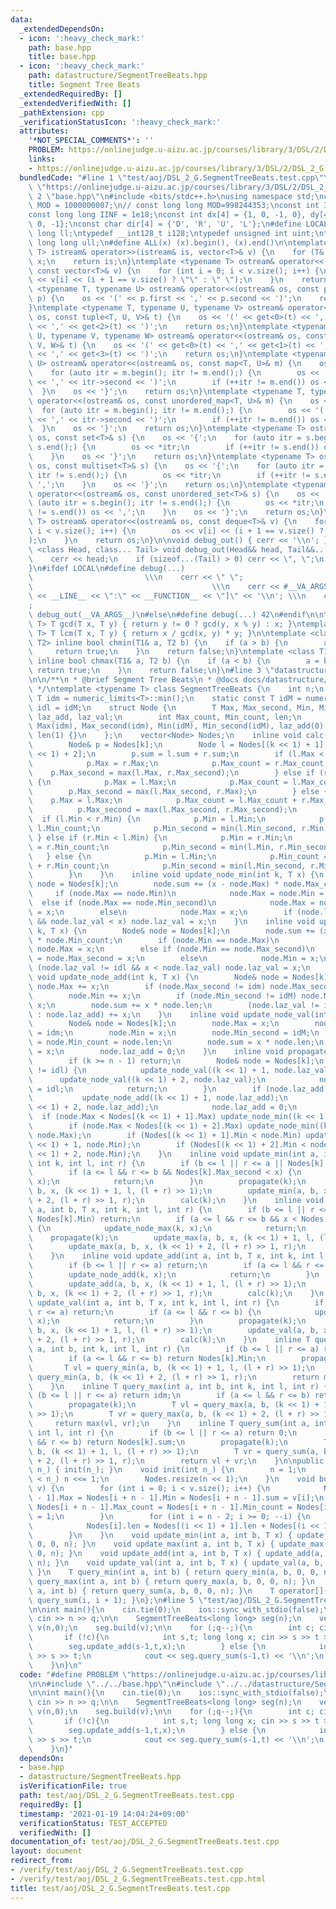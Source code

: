 ```yaml
---
data:
  _extendedDependsOn:
  - icon: ':heavy_check_mark:'
    path: base.hpp
    title: base.hpp
  - icon: ':heavy_check_mark:'
    path: datastructure/SegmentTreeBeats.hpp
    title: Segment Tree Beats
  _extendedRequiredBy: []
  _extendedVerifiedWith: []
  _pathExtension: cpp
  _verificationStatusIcon: ':heavy_check_mark:'
  attributes:
    '*NOT_SPECIAL_COMMENTS*': ''
    PROBLEM: https://onlinejudge.u-aizu.ac.jp/courses/library/3/DSL/2/DSL_2_G
    links:
    - https://onlinejudge.u-aizu.ac.jp/courses/library/3/DSL/2/DSL_2_G
  bundledCode: "#line 1 \"test/aoj/DSL_2_G.SegmentTreeBeats.test.cpp\"\n#define PROBLEM\
    \ \"https://onlinejudge.u-aizu.ac.jp/courses/library/3/DSL/2/DSL_2_G\"\n\n#line\
    \ 2 \"base.hpp\"\n#include <bits/stdc++.h>\nusing namespace std;\nconst long long\
    \ MOD = 1000000007;\n// const long long MOD=998244353;\nconst int INF = 1e9;\n\
    const long long IINF = 1e18;\nconst int dx[4] = {1, 0, -1, 0}, dy[4] = {0, 1,\
    \ 0, -1};\nconst char dir[4] = {'D', 'R', 'U', 'L'};\n#define LOCAL\ntypedef long\
    \ long ll;\ntypedef __int128_t i128;\ntypedef unsigned int uint;\ntypedef unsigned\
    \ long long ull;\n#define ALL(x) (x).begin(), (x).end()\n\ntemplate <typename\
    \ T> istream& operator>>(istream& is, vector<T>& v) {\n    for (T& x : v) is >>\
    \ x;\n    return is;\n}\ntemplate <typename T> ostream& operator<<(ostream& os,\
    \ const vector<T>& v) {\n    for (int i = 0; i < v.size(); i++) {\n        os\
    \ << v[i] << (i + 1 == v.size() ? \"\" : \" \");\n    }\n    return os;\n}\ntemplate\
    \ <typename T, typename U> ostream& operator<<(ostream& os, const pair<T, U>&\
    \ p) {\n    os << '(' << p.first << ',' << p.second << ')';\n    return os;\n\
    }\ntemplate <typename T, typename U, typename V> ostream& operator<<(ostream&\
    \ os, const tuple<T, U, V>& t) {\n    os << '(' << get<0>(t) << ',' << get<1>(t)\
    \ << ',' << get<2>(t) << ')';\n    return os;\n}\ntemplate <typename T, typename\
    \ U, typename V, typename W> ostream& operator<<(ostream& os, const tuple<T, U,\
    \ V, W>& t) {\n    os << '(' << get<0>(t) << ',' << get<1>(t) << ',' << get<2>(t)\
    \ << ',' << get<3>(t) << ')';\n    return os;\n}\ntemplate <typename T, typename\
    \ U> ostream& operator<<(ostream& os, const map<T, U>& m) {\n    os << '{';\n\
    \    for (auto itr = m.begin(); itr != m.end();) {\n        os << '(' << itr->first\
    \ << ',' << itr->second << ')';\n        if (++itr != m.end()) os << ',';\n  \
    \  }\n    os << '}';\n    return os;\n}\ntemplate <typename T, typename U> ostream&\
    \ operator<<(ostream& os, const unordered_map<T, U>& m) {\n    os << '{';\n  \
    \  for (auto itr = m.begin(); itr != m.end();) {\n        os << '(' << itr->first\
    \ << ',' << itr->second << ')';\n        if (++itr != m.end()) os << ',';\n  \
    \  }\n    os << '}';\n    return os;\n}\ntemplate <typename T> ostream& operator<<(ostream&\
    \ os, const set<T>& s) {\n    os << '{';\n    for (auto itr = s.begin(); itr !=\
    \ s.end();) {\n        os << *itr;\n        if (++itr != s.end()) os << ',';\n\
    \    }\n    os << '}';\n    return os;\n}\ntemplate <typename T> ostream& operator<<(ostream&\
    \ os, const multiset<T>& s) {\n    os << '{';\n    for (auto itr = s.begin();\
    \ itr != s.end();) {\n        os << *itr;\n        if (++itr != s.end()) os <<\
    \ ',';\n    }\n    os << '}';\n    return os;\n}\ntemplate <typename T> ostream&\
    \ operator<<(ostream& os, const unordered_set<T>& s) {\n    os << '{';\n    for\
    \ (auto itr = s.begin(); itr != s.end();) {\n        os << *itr;\n        if (++itr\
    \ != s.end()) os << ',';\n    }\n    os << '}';\n    return os;\n}\ntemplate <typename\
    \ T> ostream& operator<<(ostream& os, const deque<T>& v) {\n    for (int i = 0;\
    \ i < v.size(); i++) {\n        os << v[i] << (i + 1 == v.size() ? \"\" : \" \"\
    );\n    }\n    return os;\n}\n\nvoid debug_out() { cerr << '\\n'; }\ntemplate\
    \ <class Head, class... Tail> void debug_out(Head&& head, Tail&&... tail) {\n\
    \    cerr << head;\n    if (sizeof...(Tail) > 0) cerr << \", \";\n    debug_out(move(tail)...);\n\
    }\n#ifdef LOCAL\n#define debug(...)                                          \
    \                         \\\n    cerr << \" \";                             \
    \                                        \\\n    cerr << #__VA_ARGS__ << \" :[\"\
    \ << __LINE__ << \":\" << __FUNCTION__ << \"]\" << '\\n'; \\\n    cerr << \" \"\
    ;                                                                     \\\n   \
    \ debug_out(__VA_ARGS__)\n#else\n#define debug(...) 42\n#endif\n\ntemplate <typename\
    \ T> T gcd(T x, T y) { return y != 0 ? gcd(y, x % y) : x; }\ntemplate <typename\
    \ T> T lcm(T x, T y) { return x / gcd(x, y) * y; }\n\ntemplate <class T1, class\
    \ T2> inline bool chmin(T1& a, T2 b) {\n    if (a > b) {\n        a = b;\n   \
    \     return true;\n    }\n    return false;\n}\ntemplate <class T1, class T2>\
    \ inline bool chmax(T1& a, T2 b) {\n    if (a < b) {\n        a = b;\n       \
    \ return true;\n    }\n    return false;\n}\n#line 3 \"datastructure/SegmentTreeBeats.hpp\"\
    \n\n/**\n * @brief Segment Tree Beats\n * @docs docs/datastructure/LazySegmentTree.md\n\
    \ */\ntemplate <typename T> class SegmentTreeBeats {\n    int n;\n    static const\
    \ T idm = numeric_limits<T>::min();\n    static const T idM = numeric_limits<T>::max(),\
    \ idl = idM;\n    struct Node {\n        T Max, Max_second, Min, Min_second, sum,\
    \ laz_add, laz_val;\n        int Max_count, Min_count, len;\n        Node() :\
    \ Max(idm), Max_second(idm), Min(idM), Min_second(idM), laz_add(0), laz_val(idl),\
    \ len(1) {}\n    };\n    vector<Node> Nodes;\n    inline void calc(int k) {\n\
    \        Node& p = Nodes[k];\n        Node l = Nodes[(k << 1) + 1], r = Nodes[(k\
    \ << 1) + 2];\n        p.sum = l.sum + r.sum;\n        if (l.Max < r.Max) {\n\
    \            p.Max = r.Max;\n            p.Max_count = r.Max_count;\n        \
    \    p.Max_second = max(l.Max, r.Max_second);\n        } else if (r.Max < l.Max)\
    \ {\n            p.Max = l.Max;\n            p.Max_count = l.Max_count;\n    \
    \        p.Max_second = max(l.Max_second, r.Max);\n        } else {\n        \
    \    p.Max = l.Max;\n            p.Max_count = l.Max_count + r.Max_count;\n  \
    \          p.Max_second = max(l.Max_second, r.Max_second);\n        }\n      \
    \  if (l.Min < r.Min) {\n            p.Min = l.Min;\n            p.Min_count =\
    \ l.Min_count;\n            p.Min_second = min(l.Min_second, r.Min);\n       \
    \ } else if (r.Min < l.Min) {\n            p.Min = r.Min;\n            p.Min_count\
    \ = r.Min_count;\n            p.Min_second = min(l.Min, r.Min_second);\n     \
    \   } else {\n            p.Min = l.Min;\n            p.Min_count = l.Min_count\
    \ + r.Min_count;\n            p.Min_second = min(l.Min_second, r.Min_second);\n\
    \        }\n    }\n    inline void update_node_min(int k, T x) {\n        Node&\
    \ node = Nodes[k];\n        node.sum += (x - node.Max) * node.Max_count;\n   \
    \     if (node.Max == node.Min)\n            node.Max = node.Min = x;\n      \
    \  else if (node.Max == node.Min_second)\n            node.Max = node.Min_second\
    \ = x;\n        else\n            node.Max = x;\n        if (node.laz_val != idl\
    \ && node.laz_val < x) node.laz_val = x;\n    }\n    inline void update_node_max(int\
    \ k, T x) {\n        Node& node = Nodes[k];\n        node.sum += (x - node.Min)\
    \ * node.Min_count;\n        if (node.Min == node.Max)\n            node.Min =\
    \ node.Max = x;\n        else if (node.Min == node.Max_second)\n            node.Min\
    \ = node.Max_second = x;\n        else\n            node.Min = x;\n        if\
    \ (node.laz_val != idl && x < node.laz_val) node.laz_val = x;\n    }\n    inline\
    \ void update_node_add(int k, T x) {\n        Node& node = Nodes[k];\n       \
    \ node.Max += x;\n        if (node.Max_second != idm) node.Max_second += x;\n\
    \        node.Min += x;\n        if (node.Min_second != idM) node.Min_second +=\
    \ x;\n        node.sum += x * node.len;\n        (node.laz_val != idl ? node.laz_val\
    \ : node.laz_add) += x;\n    }\n    inline void update_node_val(int k, T x) {\n\
    \        Node& node = Nodes[k];\n        node.Max = x;\n        node.Max_second\
    \ = idm;\n        node.Min = x;\n        node.Min_second = idM;\n        node.Max_count\
    \ = node.Min_count = node.len;\n        node.sum = x * node.len;\n        node.laz_val\
    \ = x;\n        node.laz_add = 0;\n    }\n    inline void propagate(int k) {\n\
    \        if (k >= n - 1) return;\n        Node& node = Nodes[k];\n        if (node.laz_val\
    \ != idl) {\n            update_node_val((k << 1) + 1, node.laz_val);\n      \
    \      update_node_val((k << 1) + 2, node.laz_val);\n            node.laz_val\
    \ = idl;\n            return;\n        }\n        if (node.laz_add != 0) {\n \
    \           update_node_add((k << 1) + 1, node.laz_add);\n            update_node_add((k\
    \ << 1) + 2, node.laz_add);\n            node.laz_add = 0;\n        }\n      \
    \  if (node.Max < Nodes[(k << 1) + 1].Max) update_node_min((k << 1) + 1, node.Max);\n\
    \        if (node.Max < Nodes[(k << 1) + 2].Max) update_node_min((k << 1) + 2,\
    \ node.Max);\n        if (Nodes[(k << 1) + 1].Min < node.Min) update_node_max((k\
    \ << 1) + 1, node.Min);\n        if (Nodes[(k << 1) + 2].Min < node.Min) update_node_max((k\
    \ << 1) + 2, node.Min);\n    }\n    inline void update_min(int a, int b, T x,\
    \ int k, int l, int r) {\n        if (b <= l || r <= a || Nodes[k].Max <= x) return;\n\
    \        if (a <= l && r <= b && Nodes[k].Max_second < x) {\n            update_node_min(k,\
    \ x);\n            return;\n        }\n        propagate(k);\n        update_min(a,\
    \ b, x, (k << 1) + 1, l, (l + r) >> 1);\n        update_min(a, b, x, (k << 1)\
    \ + 2, (l + r) >> 1, r);\n        calc(k);\n    }\n    inline void update_max(int\
    \ a, int b, T x, int k, int l, int r) {\n        if (b <= l || r <= a || x <=\
    \ Nodes[k].Min) return;\n        if (a <= l && r <= b && x < Nodes[k].Min_second)\
    \ {\n            update_node_max(k, x);\n            return;\n        }\n    \
    \    propagate(k);\n        update_max(a, b, x, (k << 1) + 1, l, (l + r) >> 1);\n\
    \        update_max(a, b, x, (k << 1) + 2, (l + r) >> 1, r);\n        calc(k);\n\
    \    }\n    inline void update_add(int a, int b, T x, int k, int l, int r) {\n\
    \        if (b <= l || r <= a) return;\n        if (a <= l && r <= b) {\n    \
    \        update_node_add(k, x);\n            return;\n        }\n        propagate(k);\n\
    \        update_add(a, b, x, (k << 1) + 1, l, (l + r) >> 1);\n        update_add(a,\
    \ b, x, (k << 1) + 2, (l + r) >> 1, r);\n        calc(k);\n    }\n    inline void\
    \ update_val(int a, int b, T x, int k, int l, int r) {\n        if (b <= l ||\
    \ r <= a) return;\n        if (a <= l && r <= b) {\n            update_node_val(k,\
    \ x);\n            return;\n        }\n        propagate(k);\n        update_val(a,\
    \ b, x, (k << 1) + 1, l, (l + r) >> 1);\n        update_val(a, b, x, (k << 1)\
    \ + 2, (l + r) >> 1, r);\n        calc(k);\n    }\n    inline T query_min(int\
    \ a, int b, int k, int l, int r) {\n        if (b <= l || r <= a) return idM;\n\
    \        if (a <= l && r <= b) return Nodes[k].Min;\n        propagate(k);\n \
    \       T vl = query_min(a, b, (k << 1) + 1, l, (l + r) >> 1);\n        T vr =\
    \ query_min(a, b, (k << 1) + 2, (l + r) >> 1, r);\n        return min(vl, vr);\n\
    \    }\n    inline T query_max(int a, int b, int k, int l, int r) {\n        if\
    \ (b <= l || r <= a) return idm;\n        if (a <= l && r <= b) return Nodes[k].Max;\n\
    \        propagate(k);\n        T vl = query_max(a, b, (k << 1) + 1, l, (l + r)\
    \ >> 1);\n        T vr = query_max(a, b, (k << 1) + 2, (l + r) >> 1, r);\n   \
    \     return max(vl, vr);\n    }\n    inline T query_sum(int a, int b, int k,\
    \ int l, int r) {\n        if (b <= l || r <= a) return 0;\n        if (a <= l\
    \ && r <= b) return Nodes[k].sum;\n        propagate(k);\n        T vl = query_sum(a,\
    \ b, (k << 1) + 1, l, (l + r) >> 1);\n        T vr = query_sum(a, b, (k << 1)\
    \ + 2, (l + r) >> 1, r);\n        return vl + vr;\n    }\n\npublic:\n    SegmentTreeBeats(int\
    \ n_) { init(n_); }\n    void init(int n_) {\n        n = 1;\n        while (n\
    \ < n_) n <<= 1;\n        Nodes.resize(n << 1);\n    }\n    void build(const vector<T>&\
    \ v) {\n        for (int i = 0; i < v.size(); i++) {\n            Nodes[i + n\
    \ - 1].Max = Nodes[i + n - 1].Min = Nodes[i + n - 1].sum = v[i];\n           \
    \ Nodes[i + n - 1].Max_count = Nodes[i + n - 1].Min_count = Nodes[i + n - 1].len\
    \ = 1;\n        }\n        for (int i = n - 2; i >= 0; --i) {\n            calc(i);\n\
    \            Nodes[i].len = Nodes[(i << 1) + 1].len + Nodes[(i << 1) + 2].len;\n\
    \        }\n    }\n    void update_min(int a, int b, T x) { update_min(a, b, x,\
    \ 0, 0, n); }\n    void update_max(int a, int b, T x) { update_max(a, b, x, 0,\
    \ 0, n); }\n    void update_add(int a, int b, T x) { update_add(a, b, x, 0, 0,\
    \ n); }\n    void update_val(int a, int b, T x) { update_val(a, b, x, 0, 0, n);\
    \ }\n    T query_min(int a, int b) { return query_min(a, b, 0, 0, n); }\n    T\
    \ query_max(int a, int b) { return query_max(a, b, 0, 0, n); }\n    T query_sum(int\
    \ a, int b) { return query_sum(a, b, 0, 0, n); }\n    T operator[](int i) { return\
    \ query_sum(i, i + 1); }\n};\n#line 5 \"test/aoj/DSL_2_G.SegmentTreeBeats.test.cpp\"\
    \n\nint main(){\n    cin.tie(0);\n    ios::sync_with_stdio(false);\n    int n,q;\
    \ cin >> n >> q;\n\n    SegmentTreeBeats<long long> seg(n);\n    vector<long long>\
    \ v(n,0);\n    seg.build(v);\n\n    for (;q--;){\n        int c; cin >> c;\n \
    \       if (!c){\n            int s,t; long long x; cin >> s >> t >> x;\n    \
    \        seg.update_add(s-1,t,x);\n        } else {\n            int s,t; cin\
    \ >> s >> t;\n            cout << seg.query_sum(s-1,t) << '\\n';\n        }\n\
    \    }\n}\n"
  code: "#define PROBLEM \"https://onlinejudge.u-aizu.ac.jp/courses/library/3/DSL/2/DSL_2_G\"\
    \n\n#include \"../../base.hpp\"\n#include \"../../datastructure/SegmentTreeBeats.hpp\"\
    \n\nint main(){\n    cin.tie(0);\n    ios::sync_with_stdio(false);\n    int n,q;\
    \ cin >> n >> q;\n\n    SegmentTreeBeats<long long> seg(n);\n    vector<long long>\
    \ v(n,0);\n    seg.build(v);\n\n    for (;q--;){\n        int c; cin >> c;\n \
    \       if (!c){\n            int s,t; long long x; cin >> s >> t >> x;\n    \
    \        seg.update_add(s-1,t,x);\n        } else {\n            int s,t; cin\
    \ >> s >> t;\n            cout << seg.query_sum(s-1,t) << '\\n';\n        }\n\
    \    }\n}"
  dependsOn:
  - base.hpp
  - datastructure/SegmentTreeBeats.hpp
  isVerificationFile: true
  path: test/aoj/DSL_2_G.SegmentTreeBeats.test.cpp
  requiredBy: []
  timestamp: '2021-01-19 14:04:24+09:00'
  verificationStatus: TEST_ACCEPTED
  verifiedWith: []
documentation_of: test/aoj/DSL_2_G.SegmentTreeBeats.test.cpp
layout: document
redirect_from:
- /verify/test/aoj/DSL_2_G.SegmentTreeBeats.test.cpp
- /verify/test/aoj/DSL_2_G.SegmentTreeBeats.test.cpp.html
title: test/aoj/DSL_2_G.SegmentTreeBeats.test.cpp
---
```

